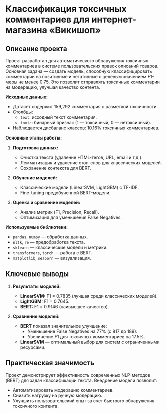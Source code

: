 # Классификация токсичных комментариев для интернет-магазина «Викишоп»

## Описание проекта

Проект разработан для автоматического обнаружения токсичных комментариев в системе пользовательских правок описаний товаров. Основная задача — создать модель, способную классифицировать комментарии на позитивные и негативные с целевым значением F1-меры не менее 0.75. Это позволит отправлять токсичные комментарии на модерацию, улучшая качество контента.

**Исходные данные:**
- Датасет содержит 159,292 комментария с разметкой токсичности.
- Столбцы:
  - `text`: исходный текст комментария.
  - `toxic`: бинарный признак (1 — токсичный, 0 — нетоксичный).
- Наблюдается дисбаланс классов: 10.16% токсичных комментариев.

**Основные этапы работы:**
1. **Подготовка данных:**
   - Очистка текста (удаление HTML-тегов, URL, email и т.д.).
   - Лемматизация и удаление стоп-слов для классических моделей.
   - Сохранение контекста для BERT.

2. **Обучение моделей:**
   - Классические модели (LinearSVM, LightGBM) с TF-IDF.
   - Fine-tuning предобученной BERT-модели.

3. **Оценка и сравнение моделей:**
   - Анализ метрик (F1, Precision, Recall).
   - Оптимизация для уменьшения False Negatives.

**Используемые библиотеки:**
- `pandas`, `numpy` — обработка данных.
- `nltk`, `re` — предобработка текста.
- `sklearn` — классические модели и метрики.
- `transformers`, `torch` — работа с BERT.
- `matplotlib`, `seaborn` — визуализация.

## Ключевые выводы

1. **Результаты моделей:**
   - **LinearSVM:** F1 = 0.7835 (лучшая среди классических моделей).
   - **LightGBM:** F1 = 0.7645.
   - **BERT:** F1 = 0.9146 (наивысшее качество).

2. **Сравнение моделей:**
   - **BERT** показал значительное улучшение:
     - Уменьшение False Negatives на 77% (с 817 до 189).
     - Увеличение F1 для токсичных комментариев на 17.5%.
   - **LinearSVM** — оптимальный выбор для систем с ограниченными ресурсами.



## Практическая значимость

Проект демонстрирует эффективность современных NLP-методов (BERT) для задач классификации текста. Внедрение модели позволит:
- Автоматизировать модерацию комментариев.
- Снизить нагрузку на ручную модерацию.
- Улучшить пользовательский опыт за счет быстрого обнаружения токсичного контента.
